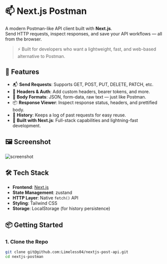 # 📫 Next.js Postman

A modern Postman-like API client built with **Next.js**.  
Send HTTP requests, inspect responses, and save your API workflows — all from the browser.

> ⚡ Built for developers who want a lightweight, fast, and web-based alternative to Postman.

## 🚀 Features

- 📬 **Send Requests**: Supports GET, POST, PUT, DELETE, PATCH, etc.
- 🔐 **Headers & Auth**: Add custom headers, bearer tokens, and more.
- 🧾 **Body Formats**: JSON, form-data, raw text — just like Postman.
- 📦 **Response Viewer**: Inspect response status, headers, and prettified body.
- 💾 **History**: Keeps a log of past requests for easy reuse.
- 🎯 **Built with Next.js**: Full-stack capabilities and lightning-fast development.

## 🖼️ Screenshot

![screenshot](![image](https://github.com/user-attachments/assets/603edd68-a7f3-44ee-9904-570f25df1fef)
) <!-- Optional: Add screenshot image -->

## 🛠️ Tech Stack

- **Frontend**: [Next.js](https://nextjs.org/)
- **State Management**: zustand
- **HTTP Layer**: Native `fetch()` API
- **Styling**: Tailwind CSS
- **Storage**: LocalStorage (for history persistence)

## 📦 Getting Started

### 1. Clone the Repo

```bash
git clone git@github.com:Limeless04/nextjs-post-api.git
cd nextjs-postman
